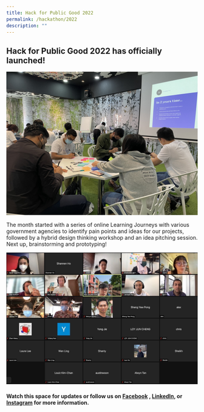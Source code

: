 ```yaml
---
title: Hack for Public Good 2022
permalink: /hackathon/2022
description: ""
---
```

## Hack for Public Good 2022 has officially launched!
![Alt text for image on Isomer site](/images/hack22_design_workshop_2.jpg)

The month started with a series of online Learning Journeys with various government agencies to identify pain points and ideas for our projects, followed by a hybrid design thinking workshop and an idea pitching session. Next up, brainstorming and prototyping!

![Alt text for image on Isomer site](/images/learningjourney.jpg)

#### Watch this space for updates or follow us on [Facebook](https://www.facebook.com/opengovsg/) , [LinkedIn](https://www.linkedin.com/company/open-government-products), or [Instagram](https://www.instagram.com/opengovsg/) for more information.